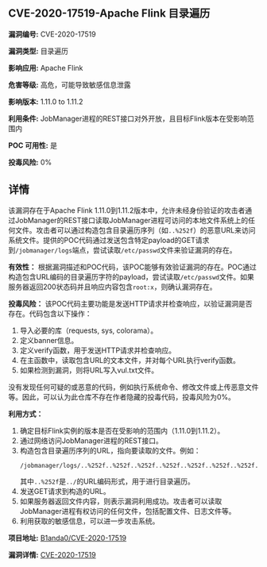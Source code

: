 ## CVE-2020-17519-Apache Flink 目录遍历

**漏洞编号:** CVE-2020-17519

**漏洞类型:** 目录遍历

**影响应用:** Apache Flink

**危害等级:** 高危，可能导致敏感信息泄露

**影响版本:** 1.11.0 to 1.11.2

**利用条件:** JobManager进程的REST接口对外开放，且目标Flink版本在受影响范围内

**POC 可用性:** 是

**投毒风险:** 0%

## 详情

该漏洞存在于Apache Flink 1.11.0到1.11.2版本中，允许未经身份验证的攻击者通过JobManager的REST接口读取JobManager进程可访问的本地文件系统上的任何文件。攻击者可以通过构造包含目录遍历序列（如`..%252f`）的恶意URL来访问系统文件。提供的POC代码通过发送包含特定payload的GET请求到`/jobmanager/logs`端点，尝试读取`/etc/passwd`文件来验证漏洞的存在。

**有效性：**
根据漏洞描述和POC代码，该POC能够有效验证漏洞的存在。POC通过构造包含URL编码的目录遍历字符的payload，尝试读取`/etc/passwd`文件。如果服务器返回200状态码并且响应内容包含`root:x`，则确认漏洞存在。

**投毒风险：**
该POC代码主要功能是发送HTTP请求并检查响应，以验证漏洞是否存在。代码包含以下操作：
1.  导入必要的库（requests, sys, colorama）。
2.  定义banner信息。
3.  定义verify函数，用于发送HTTP请求并检查响应。
4.  在主函数中，读取包含URL的文本文件，并对每个URL执行verify函数。
5.  如果检测到漏洞，则将URL写入vul.txt文件。

没有发现任何可疑的或恶意的代码，例如执行系统命令、修改文件或上传恶意文件等。因此，可以认为此仓库不存在作者隐藏的投毒代码，投毒风险为0%。

**利用方式：**
1.  确定目标Flink实例的版本是否在受影响的范围内（1.11.0到1.11.2）。
2.  通过网络访问JobManager进程的REST接口。
3.  构造包含目录遍历序列的URL，指向要读取的文件。例如：
    ```
    /jobmanager/logs/..%252f..%252f..%252f..%252f..%252f..%252f..%252f..%252f..%252f..%252f..%252f..%252fetc%252fpasswd
    ```
    其中`..%252f`是`../`的URL编码形式，用于进行目录遍历。
4.  发送GET请求到构造的URL。
5.  如果服务器返回文件内容，则表示漏洞利用成功。攻击者可以读取JobManager进程有权访问的任何文件，包括配置文件、日志文件等。
6.  利用获取的敏感信息，可以进一步攻击系统。

**项目地址:** [B1anda0/CVE-2020-17519](https://github.com/B1anda0/CVE-2020-17519)

**漏洞详情:** [CVE-2020-17519](https://nvd.nist.gov/vuln/detail/CVE-2020-17519)